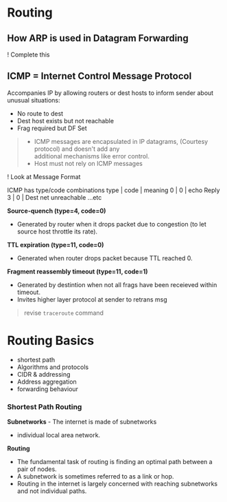 # Routing

## How ARP is used in Datagram Forwarding
! Complete this

## ICMP = Internet Control Message Protocol
Accompanies IP by allowing routers or dest hosts to inform sender about unusual situations:
- No route to dest
- Dest host exists but not reachable
- Frag required but DF Set

> - ICMP messages are encapsulated in IP datagrams, (Courtesy protocol) and doesn't add any  
> additional mechanisms like error control.
> - Host must not rely on ICMP messages

! Look at Message Format

ICMP has type/code combinations
type | code | meaning
0    |  0   | echo Reply
3    |  0   | Dest net unreachable
...etc  

**Source-quench (type=4, code=0)**
- Generated by router when it drops packet due to congestion (to let source host throttle its rate).

**TTL expiration (type=11, code=0)**
- Generated when router drops packet because TTL reached 0. 

**Fragment reassembly timeout (type=11, code=1)**
- Generated by destintion when not all frags have been receieved within timeout.
- Invites higher layer protocol at sender to retrans msg  

> revise `traceroute` command

# Routing Basics
- shortest path
- Algorithms and protocols
- CIDR & addressing
- Address aggregation
- forwarding behaviour

### Shortest Path Routing

**Subnetworks** - The internet is made of subnetworks
- individual local area network.

**Routing** 
- The fundamental task of routing is finding an optimal path between a pair of nodes.
- A subnetwork is sometimes referred to as a link or hop.
- Routing in the internet is largely concerned with reaching subnetworks and not individual paths.     